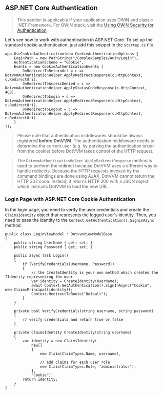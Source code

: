 ## ASP.NET Core Authentication

> This section is applicable if your application uses OWIN and classic .NET Framework. 
> For OWIN stack, visit the [Using OWIN Security for Authentication](/docs/tutorials/advanced-owin-security/{branch}).

Let's see how to work with authentication in ASP.NET Core. 
To set up the standard cookie authentication, just add this snippet in the `Startup.cs` file.

```CSHARP
app.UseCookieAuthentication(new CookieAuthenticationOptions {
    LoginPath = new PathString("/ComplexSamples/Auth/Login"),
    AuthenticationScheme = "Cookie",
    Events = new CookieAuthenticationEvents {
        OnRedirectToReturnUrl = c => DotvvmAuthenticationHelper.ApplyRedirectResponse(c.HttpContext, c.RedirectUri),
        OnRedirectToAccessDenied = c => DotvvmAuthenticationHelper.ApplyStatusCodeResponse(c.HttpContext, 403),
        OnRedirectToLogin = c => DotvvmAuthenticationHelper.ApplyRedirectResponse(c.HttpContext, c.RedirectUri),
        OnRedirectToLogout = c => DotvvmAuthenticationHelper.ApplyRedirectResponse(c.HttpContext, c.RedirectUri)
    }
});
```

> Please note that authentication middlewares should be always registered **before DotVVM**. The authentication middleware needs to determine the current user (e.g. by parsing the authentication token from the cookie) before DotVVM takes control of the HTTP request. 

> The `DotvvmAuthenticationHelper.ApplyRedirectResponse` method is used to perform the redirect because DotVVM uses a different way to handle redirects. Because the HTTP requests invoked by the command bindings are done using AJAX, DotVVM cannot return the HTTP 302 code. Instead, it returns HTTP 200 with a JSON object which instructs DotVVM to load the new URL.

### Login Page with ASP.NET Core Cookie Authentication

In the login page, you need to verify the user credentials and create the `ClaimsIdentity` object that represents the logged user's identity. Then, you need to pass the identity to the `Context.GetAuthentication().SignInAsync` method:

```CSHARP
public class LoginViewModel : DotvvmViewModelBase
{
    public string UserName { get; set; }
    public string Password { get; set; }        

    public async Task Login()
    {
        if (VerifyCredentials(UserName, Password)) 
        {
            // the CreateIdentity is your own method which creates the IIdentity representing the user
            var identity = CreateIdentity(UserName);
            await Context.GetAuthentication().SignInAsync("Cookie", new ClaimsPrincipal(identity));
            Context.RedirectToRoute("Default");        
        }
    }

    private bool VerifyCredentials(string username, string password) 
    {
        // verify credentials and return true or false
    }

    private ClaimsIdentity CreateIdentity(string username) 
    {
        var identity = new ClaimsIdentity(
            new[]
            {
                new Claim(ClaimTypes.Name, username),

                // add claims for each user role
                new Claim(ClaimTypes.Role, "administrator"),
            },
            "Cookie");
        return identity;
    }
}
```
